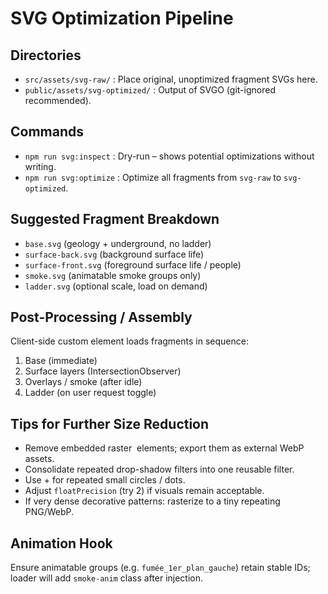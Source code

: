 # SVG Optimization Pipeline

## Directories
- `src/assets/svg-raw/` : Place original, unoptimized fragment SVGs here.
- `public/assets/svg-optimized/` : Output of SVGO (git-ignored recommended).

## Commands
- `npm run svg:inspect` : Dry-run – shows potential optimizations without writing.
- `npm run svg:optimize` : Optimize all fragments from `svg-raw` to `svg-optimized`.

## Suggested Fragment Breakdown
- `base.svg` (geology + underground, no ladder)
- `surface-back.svg` (background surface life)
- `surface-front.svg` (foreground surface life / people)
- `smoke.svg` (animatable smoke groups only)
- `ladder.svg` (optional scale, load on demand)

## Post-Processing / Assembly
Client-side custom element loads fragments in sequence:
1. Base (immediate)
2. Surface layers (IntersectionObserver)
3. Overlays / smoke (after idle)
4. Ladder (on user request toggle)

## Tips for Further Size Reduction
- Remove embedded raster <image> elements; export them as external WebP assets.
- Consolidate repeated drop-shadow filters into one reusable filter.
- Use <symbol> + <use> for repeated small circles / dots.
- Adjust `floatPrecision` (try 2) if visuals remain acceptable.
- If very dense decorative patterns: rasterize to a tiny repeating PNG/WebP.

## Animation Hook
Ensure animatable groups (e.g. `fumée_1er_plan_gauche`) retain stable IDs; loader will add `smoke-anim` class after injection.

